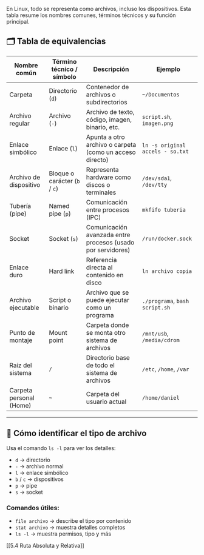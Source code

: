 En Linux, todo se representa como archivos, incluso los dispositivos. Esta tabla resume los nombres comunes, términos técnicos y su función principal.

## 🗂 Tabla de equivalencias

| **Nombre común**        | **Término técnico / símbolo** | **Descripción**                                             | **Ejemplo**                      |
| ----------------------- | ----------------------------- | ----------------------------------------------------------- | -------------------------------- |
| Carpeta                 | Directorio (`d`)              | Contenedor de archivos o subdirectorios                     | `~/Documentos`                   |
| Archivo regular         | Archivo (`-`)                 | Archivo de texto, código, imagen, binario, etc.             | `script.sh`, `imagen.png`        |
| Enlace simbólico        | Enlace (`l`)                  | Apunta a otro archivo o carpeta (como un acceso directo)    | `ln -s original accels - so.txt` |
| Archivo de dispositivo  | Bloque o carácter (`b` / `c`) | Representa hardware como discos o terminales                | `/dev/sda1`, `/dev/tty`          |
| Tubería (pipe)          | Named pipe (`p`)              | Comunicación entre procesos (IPC)                           | `mkfifo tuberia`                 |
| Socket                  | Socket (`s`)                  | Comunicación avanzada entre procesos (usado por servidores) | `/run/docker.sock`               |
| Enlace duro             | Hard link                     | Referencia directa al contenido en disco                    | `ln archivo copia`               |
| Archivo ejecutable      | Script o binario              | Archivo que se puede ejecutar como un programa              | `./programa`, `bash script.sh`   |
| Punto de montaje        | Mount point                   | Carpeta donde se monta otro sistema de archivos             | `/mnt/usb`, `/media/cdrom`       |
| Raíz del sistema        | `/`                           | Directorio base de todo el sistema de archivos              | `/etc`, `/home`, `/var`          |
| Carpeta personal (Home) | `~`                           | Carpeta del usuario actual                                  | `/home/daniel`                   |

---

## 🧠 Cómo identificar el tipo de archivo

Usa el comando `ls -l` para ver los detalles:

- `d` → directorio  
- `-` → archivo normal  
- `l` → enlace simbólico  
- `b` / `c` → dispositivos  
- `p` → pipe  
- `s` → socket

### Comandos útiles:

- `file archivo` → describe el tipo por contenido  
- `stat archivo` → muestra detalles completos  
- `ls -l` → muestra permisos, tipo y más

[[5.4 Ruta Absoluta y Relativa]]